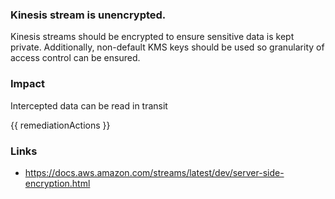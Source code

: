 
### Kinesis stream is unencrypted.

Kinesis streams should be encrypted to ensure sensitive data is kept private. Additionally, non-default KMS keys should be used so granularity of access control can be ensured.

### Impact
Intercepted data can be read in transit

<!-- DO NOT CHANGE -->
{{ remediationActions }}

### Links
- https://docs.aws.amazon.com/streams/latest/dev/server-side-encryption.html
        